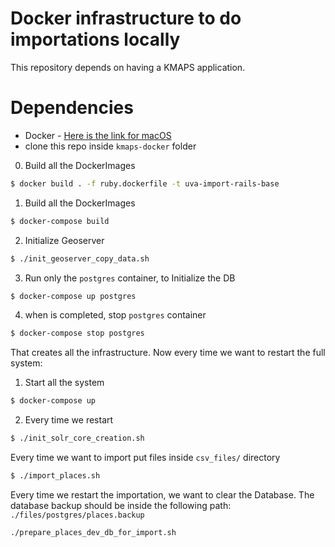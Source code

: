 # Docker infrastructure to do importations locally

This repository depends on having a KMAPS application.

# Dependencies

* Docker - [Here is the link for macOS](https://docs.docker.com/docker-for-mac/install/)
* clone this repo inside `kmaps-docker` folder

0. Build all the DockerImages

```bash
$ docker build . -f ruby.dockerfile -t uva-import-rails-base 
```

1. Build all the DockerImages

```bash
$ docker-compose build
```

2. Initialize Geoserver

```bash
$ ./init_geoserver_copy_data.sh
```

3. Run only the  `postgres` container, to Initialize the DB

```bash
$ docker-compose up postgres
```

4. when is completed, stop `postgres` container

```bash
$ docker-compose stop postgres
```

That creates all the infrastructure. Now every time we want to restart the
full system:

1. Start all the system 


```bash
$ docker-compose up 
```
2. Every time we restart 

```bash
$ ./init_solr_core_creation.sh
```

Every time we want to import put files inside `csv_files/` directory

```bash
$ ./import_places.sh
```

Every time we restart the importation, we want to clear the Database.
The database backup should be inside the following path:  `./files/postgres/places.backup`

```bash
./prepare_places_dev_db_for_import.sh
```

